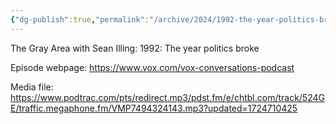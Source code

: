 ```yaml
---
{"dg-publish":true,"permalink":"/archive/2024/1992-the-year-politics-broke/","tags":["podcast"],"created":"2024-09-11 9:25:00 pm","updated":"2024-09-11 9:25:50 pm"}
---
```





The Gray Area with Sean Illing: 1992: The year politics broke

Episode webpage: https://www.vox.com/vox-conversations-podcast

Media file: https://www.podtrac.com/pts/redirect.mp3/pdst.fm/e/chtbl.com/track/524GE/traffic.megaphone.fm/VMP7494324143.mp3?updated=1724710425